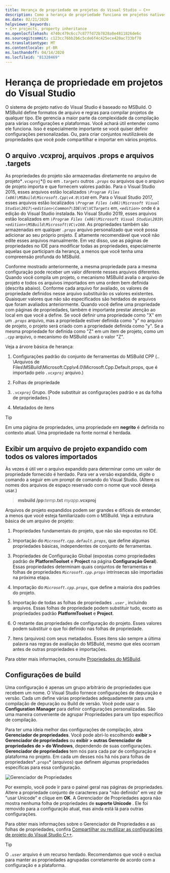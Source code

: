 ```yaml
---
title: Herança de propriedade em projetos do Visual Studio – C++
description: Como a herança de propriedade funciona em projetos nativos (MSBuild) do Visual Studio C++.
ms.date: 02/21/2020
helpviewer_keywords:
- C++ projects, property inheritance
ms.openlocfilehash: 4740c479c6cc7c877fd72b7828a8e4811826de6c
ms.sourcegitcommit: c123cc76bb2b6c5cde6f4c425ece420ac733bf70
ms.translationtype: MT
ms.contentlocale: pt-BR
ms.lasthandoff: 04/14/2020
ms.locfileid: "81328469"
---
```

# <a name="property-inheritance-in-visual-studio-projects"></a>Herança de propriedade em projetos do Visual Studio

O sistema de projeto nativo do Visual Studio é baseado no MSBuild. O MSBuild define formatos de arquivo e regras para compilar projetos de qualquer tipo. Ele gerencia a maior parte da complexidade da compilação para várias configurações e plataformas. Você achará útil entender como ele funciona. Isso é especialmente importante se você quiser definir configurações personalizadas. Ou, para criar conjuntos reutilizáveis de propriedades que você pode compartilhar e importar em vários projetos.

## <a name="the-vcxproj-file-props-files-and-targets-files"></a>O arquivo .vcxproj, arquivos .props e arquivos .targets

As propriedades do projeto são armazenadas diretamente no arquivo de projeto*`.vcxproj`*() ou em *`.targets`* outros *`.props`* ou arquivos que o arquivo de projeto importa e que fornecem valores padrão. Para o Visual Studio 2015, esses arquivos estão localizados *`\Program Files (x86)\MSBuild\Microsoft.Cpp\v4.0\V140`* em. Para o Visual Studio 2017, esses arquivos estão localizados *`\Program Files (x86)\Microsoft Visual Studio\2017\<edition>\Common7\IDE\VC\VCTargets`* em, *`<edition>`* onde é a edição do Visual Studio instalada. No Visual Studio 2019, esses arquivos estão localizados em *`\Program Files (x86)\Microsoft Visual Studio\2019\<edition>\MSBuild\Microsoft\VC\v160`*. As propriedades também são armazenadas em qualquer *`.props`* arquivo personalizado que você possa adicionar ao seu próprio projeto. É altamente recomendável que você não edite esses arquivos manualmente. Em vez disso, use as páginas de propriedades no IDE para modificar todas as propriedades, especialmente aquelas que participam da herança, a menos que você tenha uma compreensão profunda do MSBuild.

Conforme mostrado anteriormente, a mesma propriedade para a mesma configuração pode receber um valor diferente nesses arquivos diferentes. Quando você compila um projeto, o mecanismo MSBuild avalia o arquivo de projeto e todos os arquivos importados em uma ordem bem definida (descrita abaixo). Conforme cada arquivo for avaliado, os valores de propriedade definidos nesse arquivo substituirão os valores existentes. Quaisquer valores que não são especificados são herdados de arquivos que foram avaliados anteriormente. Quando você define uma propriedade com páginas de propriedades, também é importante prestar atenção ao local em que você a define. Se você definir uma propriedade como "X" em um *`.props`* arquivo, mas a propriedade estiver definida como "y" no arquivo de projeto, o projeto será criado com a propriedade definida como "y". Se a mesma propriedade for definida como "Z" em um item de projeto, como um *`.cpp`* arquivo, o mecanismo do MSBuild usará o valor "Z".

Veja a árvore básica de herança:

1. Configurações padrão do conjunto de ferramentas do MSBuild CPP (.. \Arquivos de Files\MSBuild\Microsoft.Cpp\v4.0\Microsoft.Cpp.Default.props, que é importado pelo *`.vcxproj`* arquivo.)

1. Folhas de propriedade

1. *`.vcxproj`* Grupo. (Pode substituir as configurações padrão e as da folha de propriedades.)

1. Metadados de itens

> [!TIP]
> Em uma página de propriedades, uma propriedade em **negrito** é definida no contexto atual. Uma propriedade na fonte normal é herdada.

## <a name="view-an-expanded-project-file-with-all-imported-values"></a>Exibir um arquivo de projeto expandido com todos os valores importados

Às vezes é útil ver o arquivo expandido para determinar como um valor de propriedade fornecido é herdado. Para ver a versão expandida, digite o comando a seguir em um prompt de comando do Visual Studio. (Altere os nomes dos arquivos de espaço reservado com o nome que você deseja usar.)

> **msbuild /pp:**_temp_**.txt** _myapp_**.vcxproj**

Arquivos de projeto expandidos podem ser grandes e difíceis de entender, a menos que você esteja familiarizado com o MSBuild. Veja a estrutura básica de um arquivo de projeto:

1. Propriedades fundamentais do projeto, que não são expostas no IDE.

1. Importação do *`Microsoft.cpp.default.props`*, que define algumas propriedades básicas, independentes de conjunto de ferramentas.

1. Propriedades de Configuração Global (expostas como propriedades padrão de **PlatformToolset** e **Project** na página **Configuração Geral**). Essas propriedades determinam quais conjuntos de ferramentas e folhas de propriedades *`Microsoft.cpp.props`* intrínsecas são importadas na próxima etapa.

1. Importação do *`Microsoft.cpp.props`*, que define a maioria dos padrões do projeto.

1. Importação de todas as folhas de propriedades *`.user`* , incluindo arquivos. Essas folhas de propriedade podem substituir tudo, exceto as propriedades padrão **PlatformToolset** e **Project**.

1. O restante das propriedades de configuração do projeto. Esses valores podem substituir o que foi definido nas folhas de propriedade.

1. Itens (arquivos) com seus metadados. Esses itens são sempre a última palavra nas regras de avaliação do MSBuild, mesmo que eles ocorram antes de outras propriedades e importações.

Para obter mais informações, consulte [Propriedades do MSBuild](/visualstudio/msbuild/msbuild-properties).

## <a name="build-configurations"></a>Configurações de build

Uma configuração é apenas um grupo arbitrário de propriedades que recebem um nome. O Visual Studio fornece configurações de depuração e versão. Cada um define várias propriedades adequadamente para uma compilação de depuração ou Build de versão. Você pode usar o **Configuration Manager** para definir configurações personalizadas. São uma maneira conveniente de agrupar Propriedades para um tipo específico de compilação.

Para ter uma ideia melhor das configurações de compilação, abra **Gerenciador de propriedades**. Você pode abri-lo escolhendo **exibir > Gerenciador de propriedades** ou **exibir > outras Gerenciador de propriedades de > do Windows**, dependendo de suas configurações. **Gerenciador de propriedades** tem nós para cada par de configuração e plataforma no projeto. Em cada um desses nós há nós para folhas de propriedades*`.props`* (arquivos) que definem algumas propriedades específicas para essa configuração.

![Gerenciador de Propriedades](media/property-manager.png "Gerenciador de Propriedades")

Por exemplo, você pode ir para o painel geral nas páginas de propriedades. Altere a propriedade conjunto de caracteres para "não definido" em vez de "usar Unicode" e clique em **OK**. A Gerenciador de Propriedades agora não mostra nenhuma folha de propriedades de **suporte Unicode** . Ele foi removido para a configuração atual, mas ainda está lá para outras configurações.

Para obter mais informações sobre o Gerenciador de Propriedades e as folhas de propriedades, confira [Compartilhar ou reutilizar as configurações de projeto do Visual Studio C++](create-reusable-property-configurations.md).

> [!TIP]
> O *`.user`* arquivo é um recurso herdado. Recomendamos que você o exclua para manter as propriedades agrupadas corretamente de acordo com a configuração e a plataforma.
